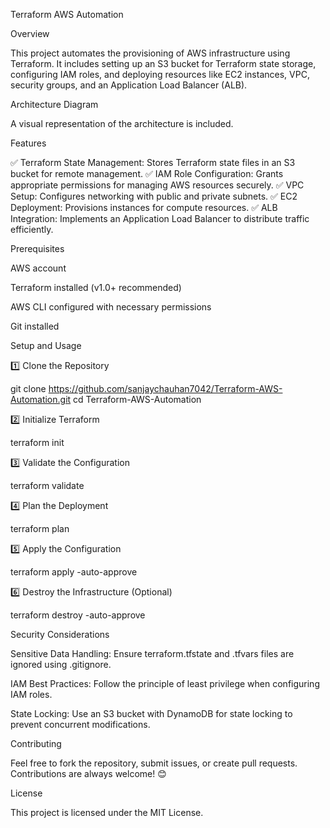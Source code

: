 Terraform AWS Automation

Overview

This project automates the provisioning of AWS infrastructure using Terraform. It includes setting up an S3 bucket for Terraform state storage, configuring IAM roles, and deploying resources like EC2 instances, VPC, security groups, and an Application Load Balancer (ALB).

Architecture Diagram

A visual representation of the architecture is included.

Features

✅ Terraform State Management: Stores Terraform state files in an S3 bucket for remote management.
✅ IAM Role Configuration: Grants appropriate permissions for managing AWS resources securely.
✅ VPC Setup: Configures networking with public and private subnets.
✅ EC2 Deployment: Provisions instances for compute resources.
✅ ALB Integration: Implements an Application Load Balancer to distribute traffic efficiently.

Prerequisites

AWS account

Terraform installed (v1.0+ recommended)

AWS CLI configured with necessary permissions

Git installed

Setup and Usage

1️⃣ Clone the Repository

git clone https://github.com/sanjaychauhan7042/Terraform-AWS-Automation.git
cd Terraform-AWS-Automation

2️⃣ Initialize Terraform

terraform init

3️⃣ Validate the Configuration

terraform validate

4️⃣ Plan the Deployment

terraform plan

5️⃣ Apply the Configuration

terraform apply -auto-approve

6️⃣ Destroy the Infrastructure (Optional)

terraform destroy -auto-approve

Security Considerations

Sensitive Data Handling: Ensure terraform.tfstate and .tfvars files are ignored using .gitignore.

IAM Best Practices: Follow the principle of least privilege when configuring IAM roles.

State Locking: Use an S3 bucket with DynamoDB for state locking to prevent concurrent modifications.

Contributing

Feel free to fork the repository, submit issues, or create pull requests. Contributions are always welcome! 😊

License

This project is licensed under the MIT License.
